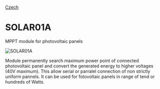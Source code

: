
[Czech](./README.cs.md)
<!--- module --->
# SOLAR01A
<!--- Emodule --->

<!--- subtitle ---> MPPT module for photovoltaic panels <!--- Esubtitle --->

![SOLAR01A](/doc/img/SOLAR01A_QRcode.png)

<!--- description ---> Module permanently search maximum power point of connected photovoltaic panel and convert the generated energy to higher voltages (40V maximum). This allow serial or parralel connection of non strictly uniform pannels. It can be used for fotovoltaic panels in range of tend or hundreds of Watts. <!--- Edescription --->
            
